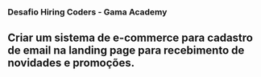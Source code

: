### Desafio Hiring Coders - Gama Academy

## Criar um sistema de e-commerce para cadastro de email na landing page para recebimento de novidades e promoções.
